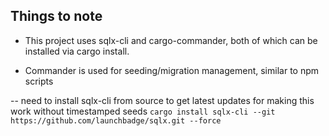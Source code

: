 ## Things to note

- This project uses sqlx-cli and cargo-commander, both of which can be 
installed via cargo install.

- Commander is used for seeding/migration management, similar to npm scripts

-- need to install sqlx-cli from source to get latest updates for making this 
work without timestamped seeds `cargo install sqlx-cli --git https://github.com/launchbadge/sqlx.git --force `

